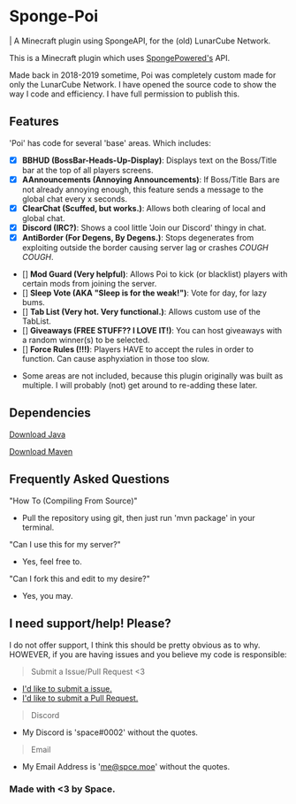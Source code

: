 # Sponge-Poi
| A Minecraft plugin using SpongeAPI, for the (old) LunarCube Network.

This is a Minecraft plugin which uses [SpongePowered's](https://www.spongepowered.org/) API.

Made back in 2018-2019 sometime, Poi was completely custom made for only the LunarCube Network.
I have opened the source code to show the way I code and efficiency. I have full permission to publish this.

## Features

'Poi' has code for several 'base' areas. Which includes:
- [X] **BBHUD (BossBar-Heads-Up-Display)**: Displays text on the Boss/Title bar at the top of all players screens.
- [X] **AAnnouncements (Annoying Announcements)**: If Boss/Title Bars are not already annoying enough, this feature sends a message to the global chat every x seconds.
- [X] **ClearChat (Scuffed, but works.)**: Allows both clearing of local and global chat.
- [X] **Discord (IRC?)**: Shows a cool little 'Join our Discord' thingy in chat.
- [X] **AntiBorder (For Degens, By Degens.)**: Stops degenerates from exploiting outside the border causing server lag or crashes *COUGH COUGH*.
- [] **Mod Guard (Very helpful)**: Allows Poi to kick (or blacklist) players with certain mods from joining the server.
- [] **Sleep Vote (AKA "Sleep is for the weak!")**: Vote for day, for lazy bums.
- [] **Tab List (Very hot. Very functional.)**: Allows custom use of the TabList.
- [] **Giveaways (FREE STUFF?? I LOVE IT!)**: You can host giveaways with a random winner(s) to be selected.
- [] **Force Rules (!!!)**: Players HAVE to accept the rules in order to function. Can cause asphyxiation in those too slow.

* Some areas are not included, because this plugin originally was built as multiple. I will probably (not) get around to re-adding these later.

## Dependencies

[Download Java](https://java.com/en/download/manual.jsp)

[Download Maven](https://maven.apache.org/download.cgi?Preferred=ftp://ftp.osuosl.org/pub/apache/)

## Frequently Asked Questions

"How To (Compiling From Source)"
- Pull the repository using git, then just run 'mvn package' in your terminal.

"Can I use this for my server?"  
- Yes, feel free to. 

"Can I fork this and edit to my desire?"
- Yes, you may.

## I need support/help! Please?

I do not offer support, I think this should be pretty obvious as to why.
HOWEVER, if you are having issues and you believe my code is responsible:

> Submit a Issue/Pull Request <3
  - [I'd like to submit a issue.](https://github.com/owospace/Koushin/issues/new)
  - [I'd like to submit a Pull Request.](https://github.com/owospace/Koushin/pulls)
> Discord
  - My Discord is 'space#0002' without the quotes.
> Email
  - My Email Address is 'me@spce.moe' without the quotes.

### Made with <3 by Space.
